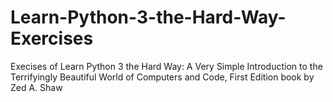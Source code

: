 # Learn-Python-3-the-Hard-Way-Exercises
Execises of Learn Python 3 the Hard Way: A Very Simple Introduction to the Terrifyingly Beautiful World of Computers and Code, First Edition book
by Zed A. Shaw

